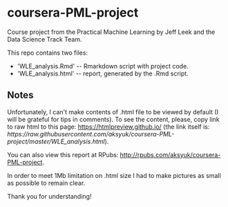 # coursera-PML-project
Course project from the Practical Machine Learning by Jeff Leek and the Data Science Track Team.

This repo contains two files:  
  
* 'WLE_analysis.Rmd' -- Rmarkdown script with project code.  
* 'WLE_analysis.html' -- report, generated by the .Rmd script.  

## Notes
Unfortunately, I can't make contents of .html file to be viewed by default (I will be grateful for tips in comments). To see the content, please, copy link to raw html to this page: https://htmlpreview.github.io/ (the link itself is: *https&#58;//raw\.githubusercontent.com/aksyuk/coursera-PML-project/master/WLE_analysis.html*).  
  
You can also view this report at RPubs: http://rpubs.com/aksyuk/coursera-PML-project.
  
In order to meet 1Mb limitation on .html size I had to make pictures as small as possible to remain clear.

Thank you for understanding!

